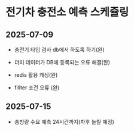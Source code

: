 # 전기차 충전소 예측 스케쥴링

## 2025-07-09

- 충전기 타입 검사 db에서 하도록 하기(완)

- 더미 데이터가 DB에 등록되는 오류 해결(완)

- redis 활용 캐싱(완)

- fillter 조건 오류 (완)


## 2025-07-15

- 충방량 수요 예측 24시간까지(차후 늘릴 예정)
